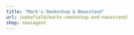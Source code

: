 ```yaml
---
title: "Mark's Smokeshop & Newsstand"
url: /wakefield/marks-smokeshop-and-newsstand/
shop: newsagent
---
```

